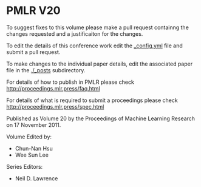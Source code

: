 # PMLR V20

To suggest fixes to this volume please make a pull request containng the changes requested and a justificaiton for the changes.

To edit the details of this conference work edit the [_config.yml](./_config.yml) file and submit a pull request.

To make changes to the individual paper details, edit the associated paper file in the [./_posts](./_posts) subdirectory.

For details of how to publish in PMLR please check http://proceedings.mlr.press/faq.html

For details of what is required to submit a proceedings please check http://proceedings.mlr.press/spec.html



Published as Volume 20 by the Proceedings of Machine Learning Research on 17 November 2011.

Volume Edited by:
  * Chun-Nan Hsu
  * Wee Sun Lee

Series Editors:
  * Neil D. Lawrence
